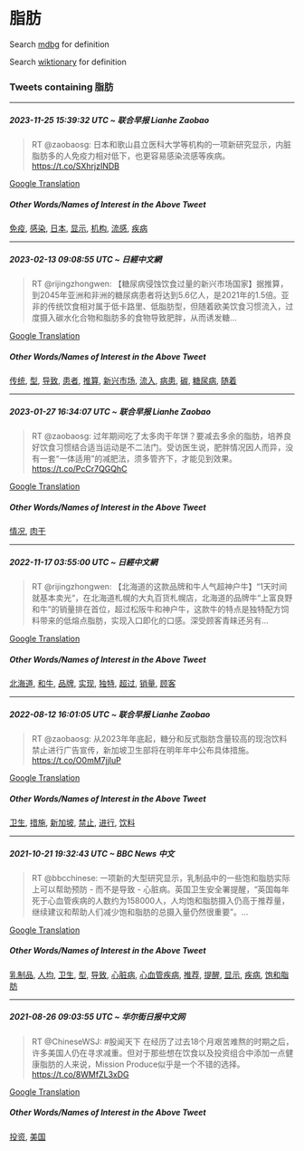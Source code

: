 # 脂肪

Search [mdbg](https://www.mdbg.net/chinese/dictionary?page=worddict&wdrst=0&wdqb=脂肪) for definition

Search [wiktionary](https://en.wiktionary.org/wiki/脂肪) for definition

### Tweets containing 脂肪

___
##### 2023-11-25 15:39:32 UTC ~ 联合早报 Lianhe Zaobao
> RT @zaobaosg: 日本和歌山县立医科大学等机构的一项新研究显示，内脏脂肪多的人免疫力相对低下，也更容易感染流感等疾病。 https://t.co/SXhrjzINDB

[Google Translation](https://translate.google.com/?hi=en&tab=TT&sl=zh-CN&tl=en&op=translate&text=RT+%40zaobaosg%3A+%E6%97%A5%E6%9C%AC%E5%92%8C%E6%AD%8C%E5%B1%B1%E5%8E%BF%E7%AB%8B%E5%8C%BB%E7%A7%91%E5%A4%A7%E5%AD%A6%E7%AD%89%E6%9C%BA%E6%9E%84%E7%9A%84%E4%B8%80%E9%A1%B9%E6%96%B0%E7%A0%94%E7%A9%B6%E6%98%BE%E7%A4%BA%EF%BC%8C%E5%86%85%E8%84%8F%E8%84%82%E8%82%AA%E5%A4%9A%E7%9A%84%E4%BA%BA%E5%85%8D%E7%96%AB%E5%8A%9B%E7%9B%B8%E5%AF%B9%E4%BD%8E%E4%B8%8B%EF%BC%8C%E4%B9%9F%E6%9B%B4%E5%AE%B9%E6%98%93%E6%84%9F%E6%9F%93%E6%B5%81%E6%84%9F%E7%AD%89%E7%96%BE%E7%97%85%E3%80%82+https%3A%2F%2Ft.co%2FSXhrjzINDB)
##### Other Words/Names of Interest in the Above Tweet
[免疫](免疫.md), [感染](感染.md), [日本](日本.md), [显示](显示.md), [机构](机构.md), [流感](流感.md), [疾病](疾病.md)
___
##### 2023-02-13 09:08:55 UTC ~ 日經中文網
> RT @rijingzhongwen: 【糖尿病侵蚀饮食过量的新兴市场国家】据推算，到2045年亚洲和非洲的糖尿病患者将达到5.6亿人，是2021年的1.5倍。亚非的传统饮食相对属于低卡路里、低脂肪型，但随着欧美饮食习惯流入，过度摄入碳水化合物和脂肪多的食物导致肥胖，从而诱发糖…

[Google Translation](https://translate.google.com/?hi=en&tab=TT&sl=zh-CN&tl=en&op=translate&text=RT+%40rijingzhongwen%3A+%E3%80%90%E7%B3%96%E5%B0%BF%E7%97%85%E4%BE%B5%E8%9A%80%E9%A5%AE%E9%A3%9F%E8%BF%87%E9%87%8F%E7%9A%84%E6%96%B0%E5%85%B4%E5%B8%82%E5%9C%BA%E5%9B%BD%E5%AE%B6%E3%80%91%E6%8D%AE%E6%8E%A8%E7%AE%97%EF%BC%8C%E5%88%B02045%E5%B9%B4%E4%BA%9A%E6%B4%B2%E5%92%8C%E9%9D%9E%E6%B4%B2%E7%9A%84%E7%B3%96%E5%B0%BF%E7%97%85%E6%82%A3%E8%80%85%E5%B0%86%E8%BE%BE%E5%88%B05.6%E4%BA%BF%E4%BA%BA%EF%BC%8C%E6%98%AF2021%E5%B9%B4%E7%9A%841.5%E5%80%8D%E3%80%82%E4%BA%9A%E9%9D%9E%E7%9A%84%E4%BC%A0%E7%BB%9F%E9%A5%AE%E9%A3%9F%E7%9B%B8%E5%AF%B9%E5%B1%9E%E4%BA%8E%E4%BD%8E%E5%8D%A1%E8%B7%AF%E9%87%8C%E3%80%81%E4%BD%8E%E8%84%82%E8%82%AA%E5%9E%8B%EF%BC%8C%E4%BD%86%E9%9A%8F%E7%9D%80%E6%AC%A7%E7%BE%8E%E9%A5%AE%E9%A3%9F%E4%B9%A0%E6%83%AF%E6%B5%81%E5%85%A5%EF%BC%8C%E8%BF%87%E5%BA%A6%E6%91%84%E5%85%A5%E7%A2%B3%E6%B0%B4%E5%8C%96%E5%90%88%E7%89%A9%E5%92%8C%E8%84%82%E8%82%AA%E5%A4%9A%E7%9A%84%E9%A3%9F%E7%89%A9%E5%AF%BC%E8%87%B4%E8%82%A5%E8%83%96%EF%BC%8C%E4%BB%8E%E8%80%8C%E8%AF%B1%E5%8F%91%E7%B3%96%E2%80%A6)
##### Other Words/Names of Interest in the Above Tweet
[传统](传统.md), [型](型.md), [导致](导致.md), [患者](患者.md), [推算](推算.md), [新兴市场](新兴市场.md), [流入](流入.md), [病患](病患.md), [碳](碳.md), [糖尿病](糖尿病.md), [随着](随着.md)
___
##### 2023-01-27 16:34:07 UTC ~ 联合早报 Lianhe Zaobao
> RT @zaobaosg: 过年期间吃了太多肉干年饼？要减去多余的脂肪，培养良好饮食习惯结合适当运动是不二法门。受访医生说，肥胖情况因人而异，没有一套“一体适用”的减肥法，须多管齐下，才能见到效果。https://t.co/PcCr7QGQhC

[Google Translation](https://translate.google.com/?hi=en&tab=TT&sl=zh-CN&tl=en&op=translate&text=RT+%40zaobaosg%3A+%E8%BF%87%E5%B9%B4%E6%9C%9F%E9%97%B4%E5%90%83%E4%BA%86%E5%A4%AA%E5%A4%9A%E8%82%89%E5%B9%B2%E5%B9%B4%E9%A5%BC%EF%BC%9F%E8%A6%81%E5%87%8F%E5%8E%BB%E5%A4%9A%E4%BD%99%E7%9A%84%E8%84%82%E8%82%AA%EF%BC%8C%E5%9F%B9%E5%85%BB%E8%89%AF%E5%A5%BD%E9%A5%AE%E9%A3%9F%E4%B9%A0%E6%83%AF%E7%BB%93%E5%90%88%E9%80%82%E5%BD%93%E8%BF%90%E5%8A%A8%E6%98%AF%E4%B8%8D%E4%BA%8C%E6%B3%95%E9%97%A8%E3%80%82%E5%8F%97%E8%AE%BF%E5%8C%BB%E7%94%9F%E8%AF%B4%EF%BC%8C%E8%82%A5%E8%83%96%E6%83%85%E5%86%B5%E5%9B%A0%E4%BA%BA%E8%80%8C%E5%BC%82%EF%BC%8C%E6%B2%A1%E6%9C%89%E4%B8%80%E5%A5%97%E2%80%9C%E4%B8%80%E4%BD%93%E9%80%82%E7%94%A8%E2%80%9D%E7%9A%84%E5%87%8F%E8%82%A5%E6%B3%95%EF%BC%8C%E9%A1%BB%E5%A4%9A%E7%AE%A1%E9%BD%90%E4%B8%8B%EF%BC%8C%E6%89%8D%E8%83%BD%E8%A7%81%E5%88%B0%E6%95%88%E6%9E%9C%E3%80%82https%3A%2F%2Ft.co%2FPcCr7QGQhC)
##### Other Words/Names of Interest in the Above Tweet
[情况](情况.md), [肉干](肉干.md)
___
##### 2022-11-17 03:55:00 UTC ~ 日經中文網
> RT @rijingzhongwen: 【北海道的这款品牌和牛人气超神户牛】“1天时间就基本卖光“，在北海道札幌的大丸百货札幌店，北海道的品牌牛“上富良野和牛”的销量排在首位，超过松阪牛和神户牛，这款牛的特点是独特配方饲料带来的低熔点脂肪，实现入口即化的口感。深受顾客青睐还另有…

[Google Translation](https://translate.google.com/?hi=en&tab=TT&sl=zh-CN&tl=en&op=translate&text=RT+%40rijingzhongwen%3A+%E3%80%90%E5%8C%97%E6%B5%B7%E9%81%93%E7%9A%84%E8%BF%99%E6%AC%BE%E5%93%81%E7%89%8C%E5%92%8C%E7%89%9B%E4%BA%BA%E6%B0%94%E8%B6%85%E7%A5%9E%E6%88%B7%E7%89%9B%E3%80%91%E2%80%9C1%E5%A4%A9%E6%97%B6%E9%97%B4%E5%B0%B1%E5%9F%BA%E6%9C%AC%E5%8D%96%E5%85%89%E2%80%9C%EF%BC%8C%E5%9C%A8%E5%8C%97%E6%B5%B7%E9%81%93%E6%9C%AD%E5%B9%8C%E7%9A%84%E5%A4%A7%E4%B8%B8%E7%99%BE%E8%B4%A7%E6%9C%AD%E5%B9%8C%E5%BA%97%EF%BC%8C%E5%8C%97%E6%B5%B7%E9%81%93%E7%9A%84%E5%93%81%E7%89%8C%E7%89%9B%E2%80%9C%E4%B8%8A%E5%AF%8C%E8%89%AF%E9%87%8E%E5%92%8C%E7%89%9B%E2%80%9D%E7%9A%84%E9%94%80%E9%87%8F%E6%8E%92%E5%9C%A8%E9%A6%96%E4%BD%8D%EF%BC%8C%E8%B6%85%E8%BF%87%E6%9D%BE%E9%98%AA%E7%89%9B%E5%92%8C%E7%A5%9E%E6%88%B7%E7%89%9B%EF%BC%8C%E8%BF%99%E6%AC%BE%E7%89%9B%E7%9A%84%E7%89%B9%E7%82%B9%E6%98%AF%E7%8B%AC%E7%89%B9%E9%85%8D%E6%96%B9%E9%A5%B2%E6%96%99%E5%B8%A6%E6%9D%A5%E7%9A%84%E4%BD%8E%E7%86%94%E7%82%B9%E8%84%82%E8%82%AA%EF%BC%8C%E5%AE%9E%E7%8E%B0%E5%85%A5%E5%8F%A3%E5%8D%B3%E5%8C%96%E7%9A%84%E5%8F%A3%E6%84%9F%E3%80%82%E6%B7%B1%E5%8F%97%E9%A1%BE%E5%AE%A2%E9%9D%92%E7%9D%90%E8%BF%98%E5%8F%A6%E6%9C%89%E2%80%A6)
##### Other Words/Names of Interest in the Above Tweet
[北海道](北海道.md), [和牛](和牛.md), [品牌](品牌.md), [实现](实现.md), [独特](独特.md), [超过](超过.md), [销量](销量.md), [顾客](顾客.md)
___
##### 2022-08-12 16:01:05 UTC ~ 联合早报 Lianhe Zaobao
> RT @zaobaosg: 从2023年年底起，糖分和反式脂肪含量较高的现泡饮料禁止进行广告宣传，新加坡卫生部将在明年年中公布具体措施。https://t.co/O0mM7jjluP

[Google Translation](https://translate.google.com/?hi=en&tab=TT&sl=zh-CN&tl=en&op=translate&text=RT+%40zaobaosg%3A+%E4%BB%8E2023%E5%B9%B4%E5%B9%B4%E5%BA%95%E8%B5%B7%EF%BC%8C%E7%B3%96%E5%88%86%E5%92%8C%E5%8F%8D%E5%BC%8F%E8%84%82%E8%82%AA%E5%90%AB%E9%87%8F%E8%BE%83%E9%AB%98%E7%9A%84%E7%8E%B0%E6%B3%A1%E9%A5%AE%E6%96%99%E7%A6%81%E6%AD%A2%E8%BF%9B%E8%A1%8C%E5%B9%BF%E5%91%8A%E5%AE%A3%E4%BC%A0%EF%BC%8C%E6%96%B0%E5%8A%A0%E5%9D%A1%E5%8D%AB%E7%94%9F%E9%83%A8%E5%B0%86%E5%9C%A8%E6%98%8E%E5%B9%B4%E5%B9%B4%E4%B8%AD%E5%85%AC%E5%B8%83%E5%85%B7%E4%BD%93%E6%8E%AA%E6%96%BD%E3%80%82https%3A%2F%2Ft.co%2FO0mM7jjluP)
##### Other Words/Names of Interest in the Above Tweet
[卫生](卫生.md), [措施](措施.md), [新加坡](新加坡.md), [禁止](禁止.md), [进行](进行.md), [饮料](饮料.md)
___
##### 2021-10-21 19:32:43 UTC ~ BBC News 中文
> RT @bbcchinese: 一项新的大型研究显示，乳制品中的一些饱和脂肪实际上可以帮助预防 - 而不是导致 - 心脏病。英国卫生安全署提醒，“英国每年死于心血管疾病的人数约为158000人，人均饱和脂肪摄入仍高于推荐量，继续建议和帮助人们减少饱和脂肪的总摄入量仍然很重要”。…

[Google Translation](https://translate.google.com/?hi=en&tab=TT&sl=zh-CN&tl=en&op=translate&text=RT+%40bbcchinese%3A+%E4%B8%80%E9%A1%B9%E6%96%B0%E7%9A%84%E5%A4%A7%E5%9E%8B%E7%A0%94%E7%A9%B6%E6%98%BE%E7%A4%BA%EF%BC%8C%E4%B9%B3%E5%88%B6%E5%93%81%E4%B8%AD%E7%9A%84%E4%B8%80%E4%BA%9B%E9%A5%B1%E5%92%8C%E8%84%82%E8%82%AA%E5%AE%9E%E9%99%85%E4%B8%8A%E5%8F%AF%E4%BB%A5%E5%B8%AE%E5%8A%A9%E9%A2%84%E9%98%B2+-+%E8%80%8C%E4%B8%8D%E6%98%AF%E5%AF%BC%E8%87%B4+-+%E5%BF%83%E8%84%8F%E7%97%85%E3%80%82%E8%8B%B1%E5%9B%BD%E5%8D%AB%E7%94%9F%E5%AE%89%E5%85%A8%E7%BD%B2%E6%8F%90%E9%86%92%EF%BC%8C%E2%80%9C%E8%8B%B1%E5%9B%BD%E6%AF%8F%E5%B9%B4%E6%AD%BB%E4%BA%8E%E5%BF%83%E8%A1%80%E7%AE%A1%E7%96%BE%E7%97%85%E7%9A%84%E4%BA%BA%E6%95%B0%E7%BA%A6%E4%B8%BA158000%E4%BA%BA%EF%BC%8C%E4%BA%BA%E5%9D%87%E9%A5%B1%E5%92%8C%E8%84%82%E8%82%AA%E6%91%84%E5%85%A5%E4%BB%8D%E9%AB%98%E4%BA%8E%E6%8E%A8%E8%8D%90%E9%87%8F%EF%BC%8C%E7%BB%A7%E7%BB%AD%E5%BB%BA%E8%AE%AE%E5%92%8C%E5%B8%AE%E5%8A%A9%E4%BA%BA%E4%BB%AC%E5%87%8F%E5%B0%91%E9%A5%B1%E5%92%8C%E8%84%82%E8%82%AA%E7%9A%84%E6%80%BB%E6%91%84%E5%85%A5%E9%87%8F%E4%BB%8D%E7%84%B6%E5%BE%88%E9%87%8D%E8%A6%81%E2%80%9D%E3%80%82%E2%80%A6)
##### Other Words/Names of Interest in the Above Tweet
[乳制品](乳制品.md), [人均](人均.md), [卫生](卫生.md), [型](型.md), [导致](导致.md), [心脏病](心脏病.md), [心血管疾病](心血管疾病.md), [推荐](推荐.md), [提醒](提醒.md), [显示](显示.md), [疾病](疾病.md), [饱和脂肪](饱和脂肪.md)
___
##### 2021-08-26 09:03:55 UTC ~ 华尔街日报中文网
> RT @ChineseWSJ: #股闻天下 在经历了过去18个月艰苦难熬的时期之后，许多美国人仍在寻求减重。但对于那些想在饮食以及投资组合中添加一点健康脂肪的人来说，Mission Produce似乎是一个不错的选择。https://t.co/8WMfZL3xDG

[Google Translation](https://translate.google.com/?hi=en&tab=TT&sl=zh-CN&tl=en&op=translate&text=RT+%40ChineseWSJ%3A+%23%E8%82%A1%E9%97%BB%E5%A4%A9%E4%B8%8B+%E5%9C%A8%E7%BB%8F%E5%8E%86%E4%BA%86%E8%BF%87%E5%8E%BB18%E4%B8%AA%E6%9C%88%E8%89%B0%E8%8B%A6%E9%9A%BE%E7%86%AC%E7%9A%84%E6%97%B6%E6%9C%9F%E4%B9%8B%E5%90%8E%EF%BC%8C%E8%AE%B8%E5%A4%9A%E7%BE%8E%E5%9B%BD%E4%BA%BA%E4%BB%8D%E5%9C%A8%E5%AF%BB%E6%B1%82%E5%87%8F%E9%87%8D%E3%80%82%E4%BD%86%E5%AF%B9%E4%BA%8E%E9%82%A3%E4%BA%9B%E6%83%B3%E5%9C%A8%E9%A5%AE%E9%A3%9F%E4%BB%A5%E5%8F%8A%E6%8A%95%E8%B5%84%E7%BB%84%E5%90%88%E4%B8%AD%E6%B7%BB%E5%8A%A0%E4%B8%80%E7%82%B9%E5%81%A5%E5%BA%B7%E8%84%82%E8%82%AA%E7%9A%84%E4%BA%BA%E6%9D%A5%E8%AF%B4%EF%BC%8CMission+Produce%E4%BC%BC%E4%B9%8E%E6%98%AF%E4%B8%80%E4%B8%AA%E4%B8%8D%E9%94%99%E7%9A%84%E9%80%89%E6%8B%A9%E3%80%82https%3A%2F%2Ft.co%2F8WMfZL3xDG)
##### Other Words/Names of Interest in the Above Tweet
[投资](投资.md), [美国](美国.md)
